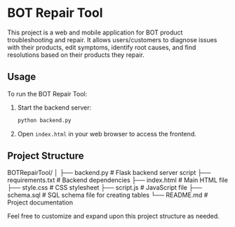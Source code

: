 # BOT Repair Tool

This project is a web and mobile application for BOT product troubleshooting and repair. It allows users/customers to diagnose issues with their products, edit symptoms, identify root causes, and find resolutions based on their products they repair.

## Usage

To run the BOT Repair Tool:

1. Start the backend server:
    ```bash
    python backend.py
    ```
2. Open `index.html` in your web browser to access the frontend.

## Project Structure

BOTRepairTool/
│
├── backend.py # Flask backend server script
├── requirements.txt # Backend dependencies
├── index.html # Main HTML file
├── style.css # CSS stylesheet
├── script.js # JavaScript file
├── schema.sql # SQL schema file for creating tables
└── README.md # Project documentation


Feel free to customize and expand upon this project structure as needed.
